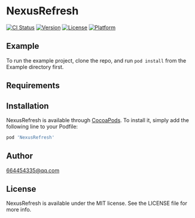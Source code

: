 # NexusRefresh

[![CI Status](https://img.shields.io/travis/LuckyPia/NexusRefresh.svg?style=flat)](https://travis-ci.org/LuckyPia/NexusRefresh)
[![Version](https://img.shields.io/cocoapods/v/NexusRefresh.svg?style=flat)](https://cocoapods.org/pods/NexusRefresh)
[![License](https://img.shields.io/cocoapods/l/NexusRefresh.svg?style=flat)](https://cocoapods.org/pods/NexusRefresh)
[![Platform](https://img.shields.io/cocoapods/p/NexusRefresh.svg?style=flat)](https://cocoapods.org/pods/NexusRefresh)

## Example

To run the example project, clone the repo, and run `pod install` from the Example directory first.

## Requirements

## Installation

NexusRefresh is available through [CocoaPods](https://cocoapods.org). To install
it, simply add the following line to your Podfile:

```ruby
pod 'NexusRefresh'
```

## Author

664454335@qq.com

## License

NexusRefresh is available under the MIT license. See the LICENSE file for more info.
